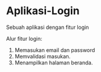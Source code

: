 # Aplikasi-Login
Sebuah aplikasi dengan fitur login

Alur fitur login:
1. Memasukan email dan password
2. Memvalidasi masukan.
3. Menampilkan halaman beranda.
